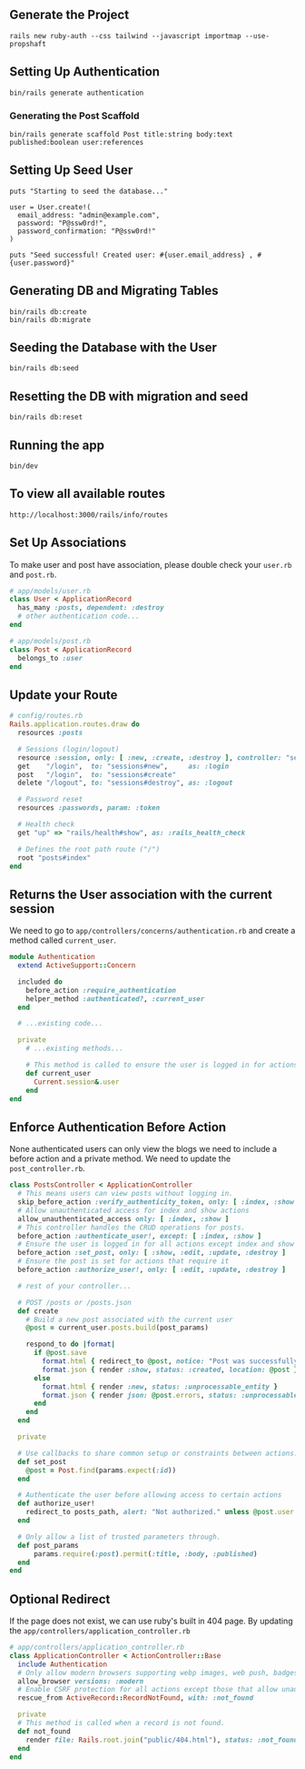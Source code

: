 ## Generate the Project
```shell
rails new ruby-auth --css tailwind --javascript importmap --use-propshaft
```

## Setting Up Authentication
```shell
bin/rails generate authentication
```

### Generating the Post Scaffold
```
bin/rails generate scaffold Post title:string body:text published:boolean user:references
```

## Setting Up Seed User
```shell
puts "Starting to seed the database..."

user = User.create!(
  email_address: "admin@example.com",
  password: "P@ssw0rd!",
  password_confirmation: "P@ssw0rd!"
)

puts "Seed successful! Created user: #{user.email_address} , #{user.password}"
```

## Generating DB and Migrating Tables
```shell
bin/rails db:create
bin/rails db:migrate
```

## Seeding the Database with the User
```shell
bin/rails db:seed
```

## Resetting the DB with migration and seed
```shell
bin/rails db:reset
```

## Running the app
```shell
bin/dev
```

## To view all available routes
```shell
http://localhost:3000/rails/info/routes
```

## Set Up Associations
To make user and post have association, please double check
your `user.rb` and `post.rb`.
```ruby
# app/models/user.rb
class User < ApplicationRecord
  has_many :posts, dependent: :destroy
  # other authentication code...
end

# app/models/post.rb
class Post < ApplicationRecord
  belongs_to :user
end
```

## Update your Route
```ruby
# config/routes.rb
Rails.application.routes.draw do
  resources :posts

  # Sessions (login/logout)
  resource :session, only: [ :new, :create, :destroy ], controller: "sessions"
  get    "/login",  to: "sessions#new",     as: :login
  post   "/login",  to: "sessions#create"
  delete "/logout", to: "sessions#destroy", as: :logout

  # Password reset
  resources :passwords, param: :token

  # Health check
  get "up" => "rails/health#show", as: :rails_health_check

  # Defines the root path route ("/")
  root "posts#index"
end
```
## Returns the User association with the current session
We need to go to `app/controllers/concerns/authentication.rb` and create a method called `current_user`.
```ruby
module Authentication
  extend ActiveSupport::Concern

  included do
    before_action :require_authentication
    helper_method :authenticated?, :current_user
  end

  # ...existing code...

  private
    # ...existing methods...

    # This method is called to ensure the user is logged in for actions that require it.
    def current_user
      Current.session&.user
    end
end
```

## Enforce Authentication Before Action
None authenticated users can only view the blogs we need to include a before action and a private method. We need to update the `post_controller.rb`.
```ruby
class PostsController < ApplicationController
  # This means users can view posts without logging in.
  skip_before_action :verify_authenticity_token, only: [ :index, :show ]
  # Allow unauthenticated access for index and show actions
  allow_unauthenticated_access only: [ :index, :show ]
  # This controller handles the CRUD operations for posts.
  before_action :authenticate_user!, except: [ :index, :show ]
  # Ensure the user is logged in for all actions except index and show
  before_action :set_post, only: [ :show, :edit, :update, :destroy ]
  # Ensure the post is set for actions that require it
  before_action :authorize_user!, only: [ :edit, :update, :destroy ]

  # rest of your controller...

  # POST /posts or /posts.json
  def create
    # Build a new post associated with the current user
    @post = current_user.posts.build(post_params)

    respond_to do |format|
      if @post.save
        format.html { redirect_to @post, notice: "Post was successfully created." }
        format.json { render :show, status: :created, location: @post }
      else
        format.html { render :new, status: :unprocessable_entity }
        format.json { render json: @post.errors, status: :unprocessable_entity }
      end
    end
  end

  private

  # Use callbacks to share common setup or constraints between actions.
  def set_post
    @post = Post.find(params.expect(:id))
  end

  # Authenticate the user before allowing access to certain actions
  def authorize_user!
    redirect_to posts_path, alert: "Not authorized." unless @post.user == current_user
  end

  # Only allow a list of trusted parameters through.
  def post_params
      params.require(:post).permit(:title, :body, :published)
  end
end

```

## Optional Redirect
If the page does not exist, we can use ruby's built in 404 page. By updating the
`app/controllers/application_controller.rb`
```ruby
# app/controllers/application_controller.rb
class ApplicationController < ActionController::Base
  include Authentication
  # Only allow modern browsers supporting webp images, web push, badges, import maps, CSS nesting, and CSS :has.
  allow_browser versions: :modern
  # Enable CSRF protection for all actions except those that allow unauthenticated access.
  rescue_from ActiveRecord::RecordNotFound, with: :not_found

  private
  # This method is called when a record is not found.
  def not_found
    render file: Rails.root.join("public/404.html"), status: :not_found, layout: false
  end
end
```
